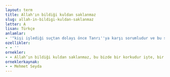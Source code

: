 ```yaml
---
layout: term
title: Allah'ın bildiği kuldan saklanmaz
slug: allah-in-bildigi-kuldan-saklanmaz
letter: A
lisan: Türkçe
anlamlar:
- '"kişi işlediği suçtan dolayı önce Tanrı''ya karşı sorumludur ve bu suçu da Tanrı bilir, bu nedenle onu kuldan saklamak gerekmez" anlamında kullanılan bir söz'
ozellikler:
- - ''
ornekler:
- - Allah’ın bildiği kuldan saklanmaz, bu bizde bir korkudur işte, bir korku.
orneklerkaynak:
- - Mehmet Seyda
---
```


